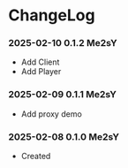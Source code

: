 # ChangeLog

### 2025-02-10 0.1.2 Me2sY
- Add Client
- Add Player

### 2025-02-09 0.1.1 Me2sY
- Add proxy demo

### 2025-02-08 0.1.0 Me2sY 
- Created